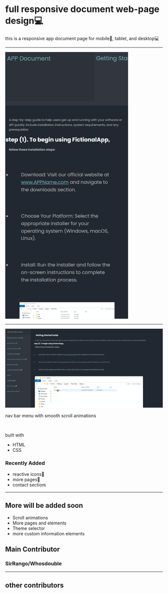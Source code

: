 # full responsive document web-page design💻
<p>this is a responsive app document page for mobile📱, tablet, and desktop💻</p>
<hr>
<img src="pic3.png" alt="a mobile view of the website">
<hr>
<img src="pic2.png" alt="full website view of the app">
<p>nav bar menu with smooth scroll animations</p><br>
<p>built with</p>
<ul>
  <li>HTML</li>
  <li>CSS</li>
</ul>
<h3>Recently Added</h3>
<ul>
  <li>reactive icons🔴</li>
  <li>more pages📰</li>
  <li>contact section📞</li>
</ul>
<hr>
<h2>More will be added soon</h2>
<ul>
  <li>Scroll animations</li>
  <li>More pages and elements</li>
  <li>Theme selector</li>
  <li>more custom information elements</li>
</ul>
<h2>Main Contributor</h2>
<h3>SirRango/Whosdouble</h3>
<hr>
<h2>other contributors</h2>
<h3></h3>

